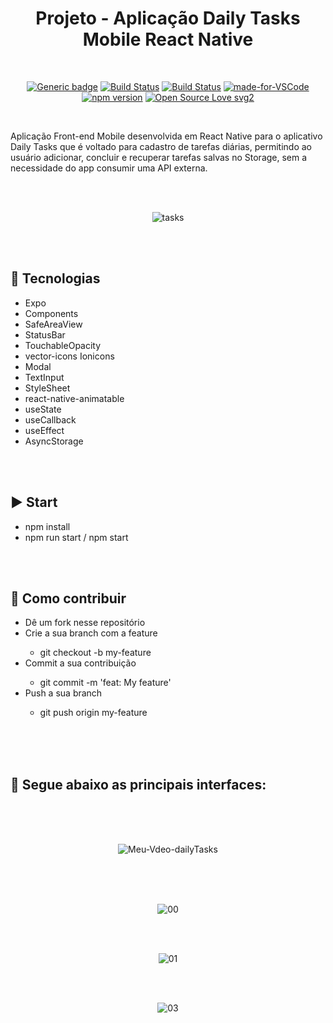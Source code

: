 <div align="center">

# Projeto - Aplicação Daily Tasks Mobile React Native

</div>

<br>

<div align="center">

[![Generic badge](https://img.shields.io/badge/Made%20by-Renan%20Borba-purple.svg)](https://shields.io/) [![Build Status](https://img.shields.io/github/stars/RenanBorba/react-native-daily-tasks.svg)](https://github.com/RenanBorba/react-native-daily-tasks) [![Build Status](https://img.shields.io/github/forks/RenanBorba/react-native-daily-tasks.svg)](https://github.com/RenanBorba/react-native-daily-tasks) [![made-for-VSCode](https://img.shields.io/badge/Made%20for-VSCode-1f425f.svg)](https://code.visualstudio.com/) [![npm version](https://badge.fury.io/js/react-native.svg)](https://badge.fury.io/js/react-native) [![Open Source Love svg2](https://badges.frapsoft.com/os/v2/open-source.svg?v=103)](https://github.com/ellerbrock/open-source-badges/)

</div>

<br>

Aplicação Front-end Mobile desenvolvida em React Native para o aplicativo Daily Tasks que é voltado para cadastro de tarefas diárias, permitindo ao usuário adicionar, concluir e recuperar tarefas salvas no Storage, sem a necessidade do app consumir uma API externa.

<br><br>

<div align="center">

![tasks](https://user-images.githubusercontent.com/48495838/84699173-76352080-af27-11ea-90b5-33e454bd8d98.png)

</div>

<br><br>

## :rocket: Tecnologias
<ul>
  <li>Expo</li>
  <li>Components</li>
  <li>SafeAreaView</li>
  <li>StatusBar</li>
  <li>TouchableOpacity</li>
  <li>vector-icons Ionicons</li>
  <li>Modal</li>
  <li>TextInput</li>
  <li>StyleSheet</li>
  <li>react-native-animatable</li>
  <li>useState</li>
  <li>useCallback</li>
  <li>useEffect</li>
  <li>AsyncStorage</li>
</ul>

<br><br>

## :arrow_forward: Start
<ul>
  <li>npm install</li>
  <li>npm run start / npm start</li>
</ul>

<br><br>

## :punch: Como contribuir
<ul>
  <li>Dê um fork nesse repositório</li>
  <li>Crie a sua branch com a feature</li>
    <ul>
      <li>git checkout -b my-feature</li>
    </ul>
  <li>Commit a sua contribuição</li>
    <ul>
      <li>git commit -m 'feat: My feature'</li>
    </ul>
  <li>Push a sua branch</li>
    <ul>
      <li>git push origin my-feature</li>
    </ul>
</ul>
<br><br><br>

## :mega: Segue abaixo as principais interfaces:

<br><br><br>

<div align="center">

![Meu-Vdeo-dailyTasks](https://user-images.githubusercontent.com/48495838/82461364-bcb26f00-9a90-11ea-9418-9cac856c52d1.gif)

<br><br><br>

![00](https://user-images.githubusercontent.com/48495838/82374826-fb471b80-99f5-11ea-9391-f03b7d15a923.png)

<br><br>

![01](https://user-images.githubusercontent.com/48495838/82374999-4b25e280-99f6-11ea-84b4-283be8d558ad.png)

<br><br>

![03](https://user-images.githubusercontent.com/48495838/82374819-fa15ee80-99f5-11ea-82c8-cde5699ed5f0.png)

</div>

